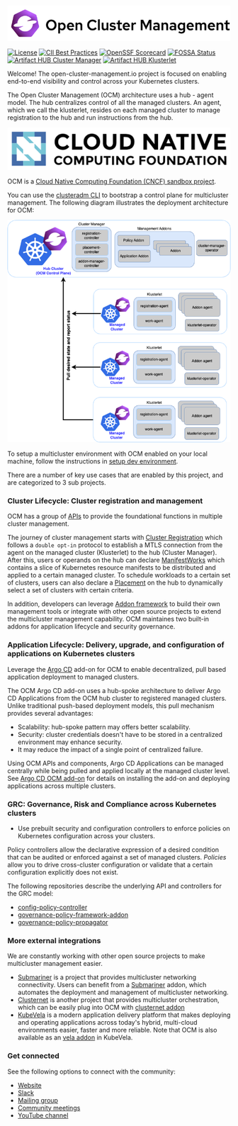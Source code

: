 ![image](assets/ocm-logo.png)

[![License](https://img.shields.io/badge/License-Apache_2.0-blue.svg)](https://opensource.org/licenses/Apache-2.0)
[![CII Best Practices](https://bestpractices.coreinfrastructure.org/projects/5376/badge)](https://bestpractices.coreinfrastructure.org/projects/5376)
[![OpenSSF Scorecard](https://api.securityscorecards.dev/projects/github.com/open-cluster-management-io/ocm/badge)](https://api.securityscorecards.dev/projects/github.com/open-cluster-management-io/ocm)
[![FOSSA Status](https://app.fossa.com/api/projects/git%2Bgithub.com%2Fopen-cluster-management-io%2Focm.svg?type=shield&issueType=license)](https://app.fossa.com/projects/git%2Bgithub.com%2Fopen-cluster-management-io%2Focm?ref=badge_shield&issueType=license)
[![Artifact HUB Cluster Manager](https://img.shields.io/endpoint?url=https://artifacthub.io/badge/repository/cluster-manager)](https://artifacthub.io/packages/olm/community-operators/cluster-manager)
[![Artifact HUB Klusterlet](https://img.shields.io/endpoint?url=https://artifacthub.io/badge/repository/klusterlet)](https://artifacthub.io/packages/olm/community-operators/klusterlet)

Welcome! The open-cluster-management.io project is focused on enabling end-to-end visibility and control across your Kubernetes clusters.

The Open Cluster Management (OCM) architecture uses a hub - agent model. The hub centralizes control of all the managed clusters. An agent, which we call the klusterlet, resides on each managed cluster to manage registration to the hub and run instructions from the hub.

![image](assets/cncf.png)

OCM is a [Cloud Native Computing Foundation (CNCF) sandbox project](https://www.cncf.io/projects/open-cluster-management).

You can use the [clusteradm CLI](https://github.com/open-cluster-management-io/clusteradm) to bootstrap a control plane for multicluster management. The following diagram illustrates the deployment architecture for OCM:

![image](assets/ocm-arch.png)

To setup a multicluster environment with OCM enabled on your local machine, follow the instructions in [setup dev environment](solutions/setup-dev-environment).

There are a number of key use cases that are enabled by this project, and are categorized to 3 sub projects.

### Cluster Lifecycle: Cluster registration and management

OCM has a group of [APIs](https://github.com/open-cluster-management-io/api) to provide the foundational functions
in multiple cluster management.

The journey of cluster management starts with [Cluster Registration](https://open-cluster-management.io/concepts/architecture/#cluster-registering-double-opt-in-handshaking) which follows a `double opt-in` protocol to establish a MTLS connection from the agent on the managed cluster (Klusterlet) to the hub (Cluster Manager). After this, users or operands on the hub can declare [ManifestWorks](https://open-cluster-management.io/concepts/manifestwork/) which contains a slice of Kubernetes resource manifests to be distributed and applied to a certain managed cluster. To schedule workloads to a certain set of clusters, users can also declare a [Placement](https://open-cluster-management.io/concepts/placement/) on the hub to dynamically select a set of clusters with certain criteria.

In addition, developers can leverage [Addon framework](https://github.com/open-cluster-management-io/addon-framework) to build their own management tools or integrate with other open source projects to extend the multicluster management capability. OCM maintaines two built-in addons for application lifecycle and security governance.

### Application Lifecycle: Delivery, upgrade, and configuration of applications on Kubernetes clusters

Leverage the [Argo CD](https://argo-cd.readthedocs.io/en/stable/)
add-on for OCM to enable decentralized, pull based application deployment to managed clusters.

The OCM Argo CD add-on uses a hub-spoke architecture to deliver Argo CD Applications from the OCM hub cluster to registered managed clusters. Unlike traditional push-based deployment models, this pull mechanism provides several advantages:

- Scalability: hub-spoke pattern may offers better scalability.
- Security: cluster credentials doesn't have to be stored in a centralized environment may enhance security.
- It may reduce the impact of a single point of centralized failure.

Using OCM APIs and components,
Argo CD Applications can be managed centrally while being pulled and applied locally at the managed cluster level.
See [Argo CD OCM add-on](https://github.com/open-cluster-management-io/ocm/tree/main/solutions/deploy-argocd-apps-pull/)
for details on installing the add-on and deploying applications across multiple clusters.

### GRC: Governance, Risk and Compliance across Kubernetes clusters

* Use prebuilt security and configuration controllers to enforce policies on Kubernetes configuration across your clusters.

Policy controllers allow the declarative expression of a desired condition that can be audited or enforced against a set of managed clusters. _Policies_ allow you to drive cross-cluster configuration or validate that a certain configuration explicitly does not exist.

The following repositories describe the underlying API and controllers for the GRC model:

* [config-policy-controller](https://github.com/open-cluster-management-io/config-policy-controller)
* [governance-policy-framework-addon](https://github.com/open-cluster-management-io/governance-policy-framework-addon)
* [governance-policy-propagator](https://github.com/open-cluster-management-io/governance-policy-propagator)

### More external integrations

We are constantly working with other open source projects to make multicluster management easier.

- [Submariner](https://submariner.io/) is a project that provides multicluster networking connectivity. Users can benefit from a [Submariner](https://submariner.io/) addon, which automates the deployment and management of multicluster networking.
- [Clusternet](http://github.com/clusternet/clusternet) is another project that provides multicluster orchestration, which can be easily plug into OCM with [clusternet addon](https://github.com/skeeey/clusternet-addon)
- [KubeVela](https://kubevela.io/) is a modern application delivery platform that makes deploying and operating applications across today's hybrid, multi-cloud environments easier, faster and more reliable. Note that OCM is also available as an [vela addon](https://github.com/kubevela/catalog/tree/master/addons/ocm-hub-control-plane) in KubeVela.

### Get connected

See the following options to connect with the community:

 - [Website](https://open-cluster-management.io)
 - [Slack](https://kubernetes.slack.com/archives/C01GE7YSUUF)
 - [Mailing group](https://groups.google.com/g/open-cluster-management)
 - [Community meetings](https://github.com/open-cluster-management-io/community/projects/1)
 - [YouTube channel](https://www.youtube.com/c/OpenClusterManagement)
